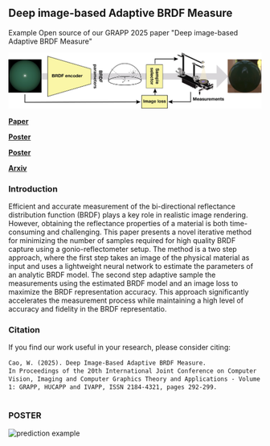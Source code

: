 ## Deep image-based Adaptive BRDF Measure
Example Open source of our GRAPP 2025 paper "Deep image-based Adaptive BRDF Measure"

![prediction example](figs/adaptive_j.png)

[**Paper**](https://arxiv.org/abs/2410.02917)

[**Poster**](figs/GRAPP_2025_239.pdf)

[**Poster**](figs/garpp2.pptx)

[**Arxiv**](https://arxiv.org/abs/2410.02917)





### Introduction
Efficient and accurate measurement of the bi-directional reflectance distribution function (BRDF) plays a key role in realistic image rendering. However, obtaining the reflectance properties of a material is both time-consuming and challenging. This paper presents a novel iterative method for minimizing the number of samples required for high quality BRDF capture using a gonio-reflectometer setup. The method is a two step approach, where the first step takes an image of the physical material as input and uses a lightweight neural network to estimate the parameters of an analytic BRDF model. The second step adaptive sample the measurements using the estimated BRDF model and an image loss to maximize the BRDF representation accuracy. This approach significantly accelerates the measurement process while maintaining a high level of accuracy and fidelity in the BRDF representatio.


### Citation
If you find our work useful in your research, please consider citing:
```
Cao, W. (2025). Deep Image-Based Adaptive BRDF Measure.
In Proceedings of the 20th International Joint Conference on Computer Vision, Imaging and Computer Graphics Theory and Applications - Volume 1: GRAPP, HUCAPP and IVAPP, ISSN 2184-4321, pages 292-299. 
 
```

### POSTER
![prediction example](figs/Deep_image_based_Adaptive_BRDF_Measure_poster-1.png)

